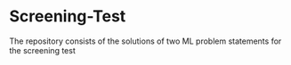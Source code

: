 # Screening-Test
The repository consists of the solutions of two ML problem statements for the screening test
